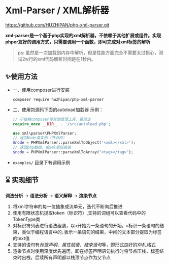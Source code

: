 # Xml-Parser / XML解析器

https://github.com/HUZHIPAN/php-xml-parser.git



**xml-parser是一个基于php实现的xml解析器，不依赖于其他扩展或组件。实现phper友好的调用方式，只需要调用一个函数，即可完成对xml标签的解析**

> ps: 虽然是一次加载到内存中解析，但是性能方面完全不需要太过担心，测试2w行的xml代码解析时间是在1秒内。

## ✨使用方法

* 一、使用composer进行安装

  ```shell
  composer require huzhipan/php-xml-parser
  ```

* 二、使用包源码下面的autoload加载器 示例：

  ```php
  // 不依赖composer等其他管理工具，更简洁
  require_once __DIR__ . '/src/autoload.php';
  
  use xml\parser\PHPXmlParser;
  // 返回Node类实例（节点树）
  $node = PHPXmlParser::parseXmlToObject('<xml></xml>');
  // 返回php数组，按xml层级组装
  $node = PHPXmlParser::parseXmlToArray("<tag></tag>");
  ```

* `examples/` 目录下有调用示例

  

## ⌛️ 实现细节

**词法分析** ->  **语法分析** -> **语义解释** ->  **渲染节点**

1. 将xml字符串的每一位抽象成流单元，迭代不断向后推进
2. 使用有限状态机提取token（标识符）,支持的词组可以查看代码中的TokenType类
3. 对标识符列表进行语法组装，以`<`开始为一条语句的开始，`>`标识一条语句的结束，类似于编程语言中的`;`表示一条语句的结束，中间的文本部分提取为标签的text值
4. 支持的语句有*标签声明*、*属性赋值*、*结束语句*等，即形式良好的XML格式
5. 渲染节点时使用深度优先遍历，即在标签声明语句执行时将节点压栈，标签结束时出栈，后续所有声明都以栈顶节点作为父节点







